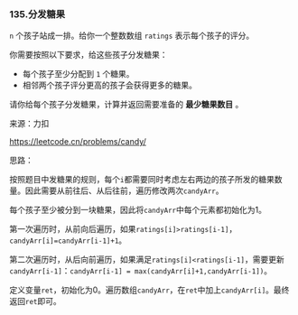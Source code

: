 ### 135.分发糖果

`n` 个孩子站成一排。给你一个整数数组 `ratings` 表示每个孩子的评分。

你需要按照以下要求，给这些孩子分发糖果：

- 每个孩子至少分配到 `1` 个糖果。
- 相邻两个孩子评分更高的孩子会获得更多的糖果。

请你给每个孩子分发糖果，计算并返回需要准备的 **最少糖果数目** 。

来源：力扣

https://leetcode.cn/problems/candy/



思路：

​		按照题目中发糖果的规则，每个`i`都需要同时考虑左右两边的孩子所发的糖果数量。因此需要从前往后、从后往前，遍历修改两次`candyArr`。

​		每个孩子至少被分到一块糖果，因此将`candyArr`中每个元素都初始化为1。

​		第一次遍历时，从前向后遍历，如果`ratings[i]>ratings[i-1]`，`candyArr[i]=candyArr[i-1]+1`。

​		第二次遍历时，从后向前遍历，如果满足`ratings[i]<ratings[i-1]`，需要更新`candyArr[i-1]`：`candyArr[i-1] = max(candyArr[i]+1,candyArr[i-1])`。

​		定义变量`ret`，初始化为0。遍历数组`candyArr`，在`ret`中加上`candyArr[i]`。最终返回`ret`即可。